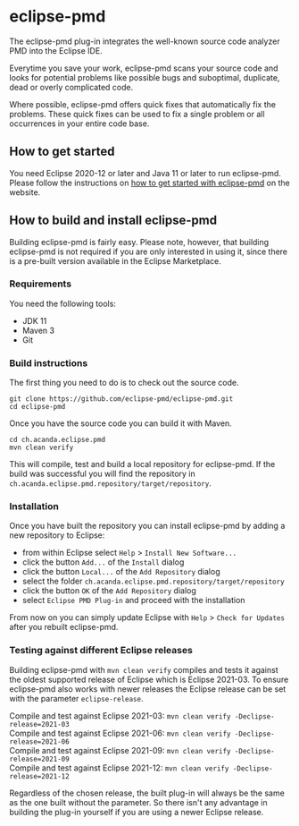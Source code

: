 # eclipse-pmd
The eclipse-pmd plug-in integrates the well-known source code analyzer PMD into the Eclipse IDE.

Everytime you save your work, eclipse-pmd scans your source code and looks for potential problems like possible bugs and suboptimal, duplicate, dead or overly complicated code.

Where possible, eclipse-pmd offers quick fixes that automatically fix the problems. These quick fixes can be used to fix a single problem or all occurrences in your entire code base.

## How to get started
You need Eclipse 2020-12 or later and Java 11 or later to run eclipse-pmd. Please follow the instructions on [how to get started with eclipse-pmd](https://eclipse-pmd.github.io/getting-started.html) on the website.

## How to build and install eclipse-pmd
Building eclipse-pmd is fairly easy. Please note, however, that building eclipse-pmd is not required if you are only interested in using it, since there is a pre-built version available in the Eclipse Marketplace.

### Requirements
You need the following tools:

* JDK 11
* Maven 3
* Git

### Build instructions
The first thing you need to do is to check out the source code.

```
git clone https://github.com/eclipse-pmd/eclipse-pmd.git
cd eclipse-pmd
```

Once you have the source code you can build it with Maven.

```
cd ch.acanda.eclipse.pmd
mvn clean verify
```

This will compile, test and build a local repository for eclipse-pmd.
If the build was successful you will find the repository in `ch.acanda.eclipse.pmd.repository/target/repository`.

### Installation
Once you have built the repository you can install eclipse-pmd by adding a new repository to Eclipse: 

* from within Eclipse select `Help` > `Install New Software...`
* click the button `Add...` of the `Install` dialog
* click the button `Local...` of the `Add Repository` dialog 
* select the folder `ch.acanda.eclipse.pmd.repository/target/repository`
* click the button `OK` of the `Add Repository` dialog
* select `Eclipse PMD Plug-in` and proceed with the installation

From now on you can simply update Eclipse with `Help` > `Check for Updates` after you rebuilt eclipse-pmd.

### Testing against different Eclipse releases
Building eclipse-pmd with `mvn clean verify` compiles and tests it against the oldest supported release of Eclipse which is Eclipse 2021-03. To ensure eclipse-pmd also works with newer releases the Eclipse release can be set with the parameter `eclipse-release`.

Compile and test against Eclipse 2021-03: `mvn clean verify -Declipse-release=2021-03`  
Compile and test against Eclipse 2021-06: `mvn clean verify -Declipse-release=2021-06`  
Compile and test against Eclipse 2021-09: `mvn clean verify -Declipse-release=2021-09`  
Compile and test against Eclipse 2021-12: `mvn clean verify -Declipse-release=2021-12`  

Regardless of the chosen release, the built plug-in will always be the same as the one built without the parameter. So there isn't any advantage in building the plug-in yourself if you are using a newer Eclipse release.
